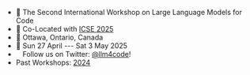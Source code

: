 <!-- <img src="/assets/llm4code-website-light.svg" width="100%"> -->
<ul class="custom-ul">
  <!-- <li><img src="/assets/llm4code-website-light.svg" width="100%"></li> -->
  <li> 🤖 The Second International Workshop on Large Language Models for Code</li>
  <li> 💼 Co-Located with <a href="https://conf.researchr.org/home/icse-2024">ICSE 2025</a></li>
  <li> 🧭 Ottawa, Ontario, Canada</li>
  <li> 📅 Sun 27 April --- Sat 3 May 2025</li>
  <li><span style="background-image: url('/assets/twitter.png'); background-size: 18px; color: transparent; background-repeat: no-repeat">📅</span> Follow us on Twitter: <a href="https://twitter.com/llm4code">@llm4code</a>!</li>
  <li>Past Workshops: <a href="/2024">2024</a></li>
</ul>
